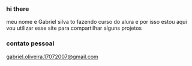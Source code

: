 ### hi there
meu nome e Gabriel silva
to fazendo curso do alura e por isso estou aqui
vou utilizar esse site para compartilhar alguns projetos
### contato pessoal 
gabriel.oliveira.17072007@gmail.com
